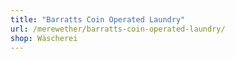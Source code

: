 ```yaml
---
title: "Barratts Coin Operated Laundry"
url: /merewether/barratts-coin-operated-laundry/
shop: Wäscherei
---
```

